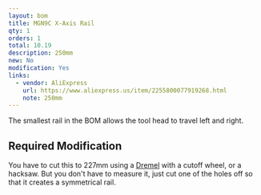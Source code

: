```yaml
---
layout: bom
title: MGN9C X-Axis Rail
qty: 1
orders: 1
total: 10.19
description: 250mm
new: No
modification: Yes
links:
  - vendor: AliExpress
    url: https://www.aliexpress.us/item/2255800077919268.html
    note: 250mm
---
```


The smallest rail in the BOM allows the tool head to travel left and right.

## Required Modification

You have to cut this to 227mm using a [Dremel](https://www.amazon.com/dp/B0D2D28FSV?&tag=lemontron-20) with a cutoff wheel, or a hacksaw. But you don't have to measure it, just cut one of the holes off so that it creates a
symmetrical rail. 
